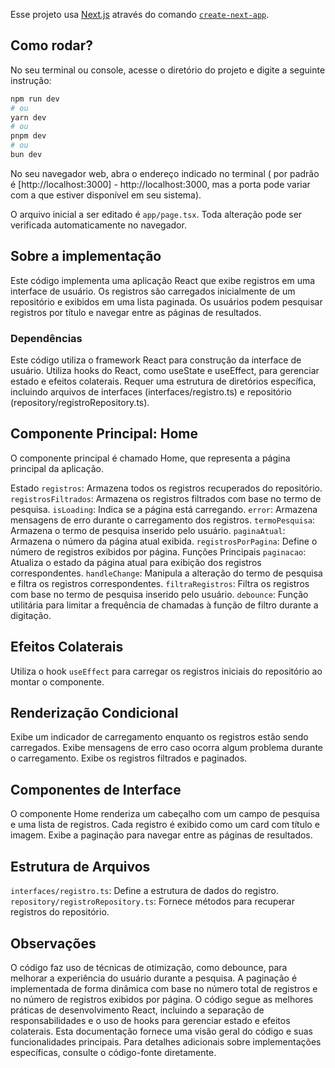 Esse projeto usa [Next.js](https://nextjs.org/) através do comando [`create-next-app`](https://github.com/vercel/next.js/tree/canary/packages/create-next-app).

## Como rodar?

No seu terminal ou console, acesse o diretório do projeto e digite a seguinte instrução:

```bash
npm run dev
# ou
yarn dev
# ou
pnpm dev
# ou
bun dev
```

No seu navegador web, abra o endereço indicado no terminal ( por padrão é [http://localhost:3000] - http://localhost:3000, mas a porta pode variar com a que estiver disponível em seu sistema).

O arquivo inicial a ser editado é `app/page.tsx`. Toda alteração pode ser verificada automaticamente no navegador.


## Sobre a implementação

Este código implementa uma aplicação React que exibe registros em uma interface de usuário. Os registros são carregados inicialmente de um repositório e exibidos em uma lista paginada. Os usuários podem pesquisar registros por título e navegar entre as páginas de resultados.

### Dependências

Este código utiliza o framework React para construção da interface de usuário.
Utiliza hooks do React, como useState e useEffect, para gerenciar estado e efeitos colaterais.
Requer uma estrutura de diretórios específica, incluindo arquivos de interfaces (interfaces/registro.ts) e repositório (repository/registroRepository.ts).

## Componente Principal: Home

O componente principal é chamado Home, que representa a página principal da aplicação.

Estado
`registros`: Armazena todos os registros recuperados do repositório.
`registrosFiltrados`: Armazena os registros filtrados com base no termo de pesquisa.
`isLoading`: Indica se a página está carregando.
`error`: Armazena mensagens de erro durante o carregamento dos registros.
`termoPesquisa`: Armazena o termo de pesquisa inserido pelo usuário.
`paginaAtual`: Armazena o número da página atual exibida.
`registrosPorPagina`: Define o número de registros exibidos por página.
Funções Principais
`paginacao`: Atualiza o estado da página atual para exibição dos registros correspondentes.
`handleChange`: Manipula a alteração do termo de pesquisa e filtra os registros correspondentes.
`filtraRegistros`: Filtra os registros com base no termo de pesquisa inserido pelo usuário.
`debounce`: Função utilitária para limitar a frequência de chamadas à função de filtro durante a digitação.

## Efeitos Colaterais
Utiliza o hook `useEffect` para carregar os registros iniciais do repositório ao montar o componente.
## Renderização Condicional
Exibe um indicador de carregamento enquanto os registros estão sendo carregados.
Exibe mensagens de erro caso ocorra algum problema durante o carregamento.
Exibe os registros filtrados e paginados.

## Componentes de Interface

O componente Home renderiza um cabeçalho com um campo de pesquisa e uma lista de registros.
Cada registro é exibido como um card com título e imagem.
Exibe a paginação para navegar entre as páginas de resultados.

## Estrutura de Arquivos

`interfaces/registro.ts`: Define a estrutura de dados do registro.
`repository/registroRepository.ts`: Fornece métodos para recuperar registros do repositório.

## Observações

O código faz uso de técnicas de otimização, como debounce, para melhorar a experiência do usuário durante a pesquisa.
A paginação é implementada de forma dinâmica com base no número total de registros e no número de registros exibidos por página.
O código segue as melhores práticas de desenvolvimento React, incluindo a separação de responsabilidades e o uso de hooks para gerenciar estado e efeitos colaterais.
Esta documentação fornece uma visão geral do código e suas funcionalidades principais. Para detalhes adicionais sobre implementações específicas, consulte o código-fonte diretamente.
